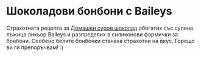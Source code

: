 # Шоколадови бонбони с Baileys

Страхотната рецепта за <a href="http://realfood.zone/2017/11/25/%d0%94%d0%be%d0%bc%d0%b0%d1%88%d0%b5%d0%bd-%d1%81%d1%83%d1%80%d0%be%d0%b2-%d1%88%d0%be%d0%ba%d0%be%d0%bb%d0%b0%d0%b4/" target="_blank" rel="noopener">Домашен суров шоколад</a> обогатих със супена лъжица ликьор Baileys и разпределих в силиконови формички за бонбони. Особено белите бонбонки станаха страхотни на вкус. Горещо ви ги препоръчвам! :)

&nbsp;